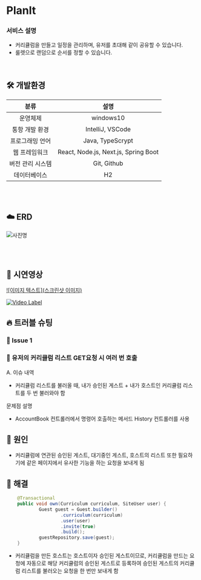 # PlanIt

### 서비스 설명

- 커리큘럼을 만들고 일정을 관리하며, 유저를 초대해 같이 공유할 수 있습니다.<br>
- 룰렛으로 랜덤으로 순서를 정할 수 있습니다.<br>

<br/>


## 🛠 개발환경
| 분류 | 설명 |
|:--------:|:--------:|
| 운영체제  | windows10   |
| 통항 개발 환경   | IntelliJ, VSCode   |
| 프로그래밍 언어   | Java, TypeScrypt   |
| 웹 프레임워크   | React, Node.js, Next.js, Spring Boot   |
| 버전 관리 시스템   | Git, Github   |
| 데이터베이스   | H2   |

<br/>
<br/>

## ☁️ ERD

![사진명](https://private-user-images.githubusercontent.com/149226397/324767450-166867cf-a60f-406a-b6b0-00abd24d51c1.png?jwt=eyJhbGciOiJIUzI1NiIsInR5cCI6IkpXVCJ9.eyJpc3MiOiJnaXRodWIuY29tIiwiYXVkIjoicmF3LmdpdGh1YnVzZXJjb250ZW50LmNvbSIsImtleSI6ImtleTUiLCJleHAiOjE3MTM4NjMzMjIsIm5iZiI6MTcxMzg2MzAyMiwicGF0aCI6Ii8xNDkyMjYzOTcvMzI0NzY3NDUwLTE2Njg2N2NmLWE2MGYtNDA2YS1iNmIwLTAwYWJkMjRkNTFjMS5wbmc_WC1BbXotQWxnb3JpdGhtPUFXUzQtSE1BQy1TSEEyNTYmWC1BbXotQ3JlZGVudGlhbD1BS0lBVkNPRFlMU0E1M1BRSzRaQSUyRjIwMjQwNDIzJTJGdXMtZWFzdC0xJTJGczMlMkZhd3M0X3JlcXVlc3QmWC1BbXotRGF0ZT0yMDI0MDQyM1QwOTAzNDJaJlgtQW16LUV4cGlyZXM9MzAwJlgtQW16LVNpZ25hdHVyZT1jNmI5ZDI0MDc1MDAwODUzZWQ4MGQwM2Y5Y2VlNzZlMmU1NjAxMzBjYTQxZWMwNDZjYWEzMzZmMGYzN2Y2OTQ3JlgtQW16LVNpZ25lZEhlYWRlcnM9aG9zdCZhY3Rvcl9pZD0wJmtleV9pZD0wJnJlcG9faWQ9MCJ9.RcK5hGcwv1PzMZ6VkInpmriUvMtFYyyq0ONlT6PlBNo)

<br>
<br>

## 👀 시연영상
[![이미지 텍스트](스크린샷 이미지)](유투브링크)

[![Video Label](http://img.youtube.com/vi/'유튜브주소의id'/0.jpg)](https://youtu.be/'유튜브주소의id')

## 🔥 트러블 슈팅

### 🚨 Issue 1
### 🚧 유저의 커리큘럼 리스트 GET요청 시 여러 번 호출


A. 이슈 내역
- 커리큘럼 리스트를 불러올 때, 내가 승인된 게스트 + 내가     호스트인 커리큘럼 리스트를 두 번 불러와야 함<br>

문제점 설명
- AccountBook 컨트롤러에서 명령어 호출하는 메서드 History 컨트롤러를 사용<br>
## 🛑 원인
- 커리큘럼에 연관된 승인된 게스트, 대기중인 게스트, 호스트의 리스트 또한 필요하기에 같은 페이지에서 유사한 기능을 하는 요청을 보내게 됨



## 🚥 해결
```java
    @Transactional
    public void own(Curriculum curriculum, SiteUser user) {
            Guest guest = Guest.builder()
                    .curriculum(curriculum)
                    .user(user)
                    .invite(true)
                    .build();
            guestRepository.save(guest);
    }
```

- 커리큘럼을 만든 호스트는 호스트이자 승인된 게스트이므로, 커리큘럼을 만드는 요청에 자동으로 해당 커리큘럼의 승인된 게스트로 등록하여 승인된 게스트의 커리큘럼 리스트를 불러오는 요청을 한 번만 보내게 함
<br>

